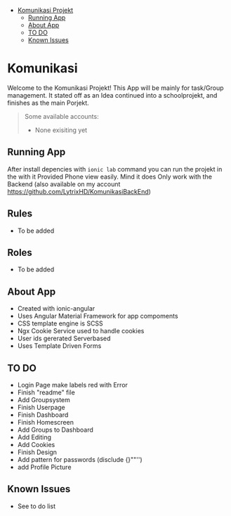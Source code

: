 - [Komunikasi Projekt](#komunikasi)
  - [Running App](#running-app)
  - [About App](#about-app)
  - [TO DO](#to-do)
  - [Known Issues](#known-issues)

# Komunikasi

Welcome to the Komunikasi Projekt! This App will be
mainly for task/Group management. It stated off as an Idea
continued into a schoolprojekt, and finishes as the main Porjekt.

> Some available accounts:
> - None exisiting yet

## Running App

After install depencies with `ionic lab` command you can run the projekt in the with it Provided Phone view easily.
Mind it does Only work with the Backend (also available on my account https://github.com/LytrixHD/KomunikasiBackEnd)

## Rules

- To be added

## Roles

- To be added

## About App

- Created with ionic-angular
- Uses Angular Material Framework for app compoments
- CSS template engine is SCSS
- Ngx Cookie Service used to handle cookies
- User ids gererated Serverbased
- Uses Template Driven Forms

## TO DO

  - Login Page make labels red with Error
  - Finish "readme" file
  - Add Groupsystem
  - Finish Userpage
  - Finish Dashboard
  - Finish Homescreen
  - Add Groups to Dashboard
  - Add Editing
  - Add Cookies
  - Finish Design
  - Add pattern for passwords (disclude {}""''\)
  - add Profile Picture
  
## Known Issues

  - See to do list
